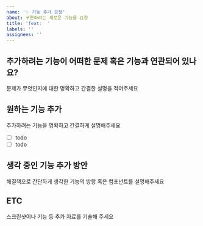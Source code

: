 ```yaml
---
name: '✨ 기능 추가 요청'
about: 구현하려는 새로운 기능을 요청
title: 'feat:  '
labels: ''
assignees: ''
---
```


## 추가하려는 기능이 어떠한 문제 혹은 기능과 연관되어 있나요?

문제가 무엇인지에 대한 명확하고 간결한 설명을 적어주세요

## 원하는 기능 추가

추가하려는 기능을 명확하고 간결하게 설명해주세요

- [ ] todo
- [ ] todo

## 생각 중인 기능 추가 방안

해결책으로 간단하게 생각한 기능의 방향 혹은 컴포넌트를 설명해주세요

## ETC

스크린샷이나 기능 등 추가 자료를 기술해 주세요

